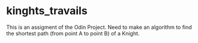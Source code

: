 # kinghts_travails
This is an assigment of the Odin Project.  Need to make an algorithm to find the shortest path (from point A to point B) of a Knight.
